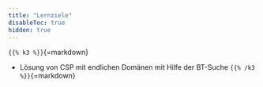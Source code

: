 ```yaml
---
title: "Lernziele"
disableToc: true
hidden: true
---
```



`{{% k3 %}}`{=markdown}
*   Lösung von CSP mit endlichen Domänen mit Hilfe der BT-Suche
`{{% /k3 %}}`{=markdown}
